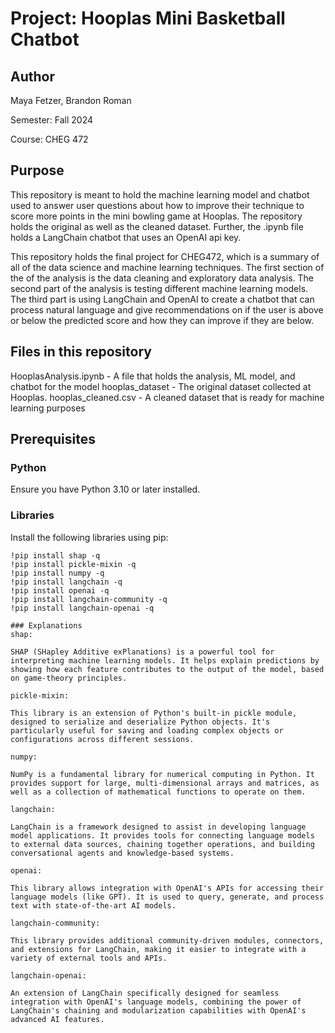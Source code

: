 # Project: Hooplas Mini Basketball Chatbot

## Author
Maya Fetzer, Brandon Roman

Semester: Fall 2024  

Course: CHEG 472  

## Purpose
This repository is meant to hold the machine learning model and chatbot used to answer 
user questions about how to improve their technique to score more points in the mini bowling game at Hooplas. The repository holds the original
as well as the cleaned dataset. Further, the .ipynb file holds a LangChain chatbot that uses an OpenAI api key. 

This repository holds the final project for CHEG472, which is a summary of all of the data science and machine learning techniques. The first section of the of the analysis is the data cleaning and exploratory data analysis. The second part of the analysis is testing different machine learning models. The third part is using LangChain and OpenAI to create a chatbot that can process natural language and give recommendations on if the user is above or below the predicted score and how they can improve if they are below. 

## Files in this repository
HooplasAnalysis.ipynb - A file that holds the analysis, ML model, and chatbot for the model
hooplas_dataset - The original dataset collected at Hooplas. 
hooplas_cleaned.csv - A cleaned dataset that is ready for machine learning purposes

## Prerequisites

### Python
Ensure you have Python 3.10 or later installed.

### Libraries
Install the following libraries using pip:

```
!pip install shap -q
!pip install pickle-mixin -q
!pip install numpy -q
!pip install langchain -q
!pip install openai -q
!pip install langchain-community -q
!pip install langchain-openai -q

### Explanations
shap:

SHAP (SHapley Additive exPlanations) is a powerful tool for interpreting machine learning models. It helps explain predictions by showing how each feature contributes to the output of the model, based on game-theory principles.

pickle-mixin:

This library is an extension of Python's built-in pickle module, designed to serialize and deserialize Python objects. It's particularly useful for saving and loading complex objects or configurations across different sessions.

numpy:

NumPy is a fundamental library for numerical computing in Python. It provides support for large, multi-dimensional arrays and matrices, as well as a collection of mathematical functions to operate on them.

langchain:

LangChain is a framework designed to assist in developing language model applications. It provides tools for connecting language models to external data sources, chaining together operations, and building conversational agents and knowledge-based systems.

openai:

This library allows integration with OpenAI's APIs for accessing their language models (like GPT). It is used to query, generate, and process text with state-of-the-art AI models.

langchain-community:

This library provides additional community-driven modules, connectors, and extensions for LangChain, making it easier to integrate with a variety of external tools and APIs.

langchain-openai:

An extension of LangChain specifically designed for seamless integration with OpenAI's language models, combining the power of LangChain's chaining and modularization capabilities with OpenAI's advanced AI features.
```
